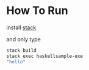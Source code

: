 # How To Run

install [stack](https://github.com/commercialhaskell/stack/releases/)

and only type

```bash
stack build
stack exec haskellsample-exe
"hello"
```
